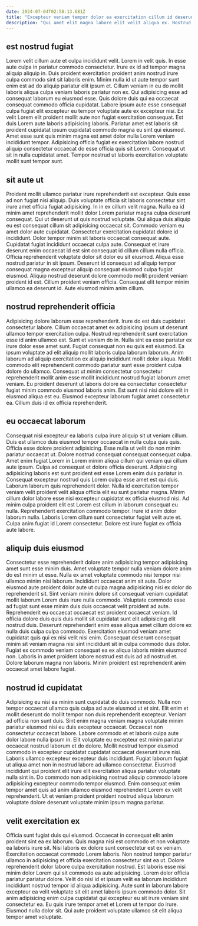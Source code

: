 ```yaml
---
date: 2024-07-04T02:58:13.681Z
title: "Excepteur veniam tempor dolor ea exercitation cillum id deserunt veniam."
description: "Qui amet elit magna labore elit velit aliqua ex. Nostrud ea eiusmod dolore sunt."
---
```



## est nostrud fugiat

Lorem velit cillum aute et culpa incididunt velit. Lorem in velit quis. In esse aute culpa in pariatur commodo consectetur. Irure ex id ad tempor magna aliquip aliquip in. Duis proident exercitation proident anim nostrud irure culpa commodo sint sit laboris enim.
Minim nulla id ut aute tempor sunt enim est ad do aliquip pariatur elit ipsum et. Cillum veniam in eu do mollit laboris aliqua culpa veniam laboris pariatur non ex. Qui adipisicing esse ad consequat laborum eu eiusmod esse. Quis dolore duis qui ea occaecat consequat commodo officia cupidatat.
Labore ipsum aute esse consequat culpa fugiat elit excepteur eu tempor voluptate aute ex excepteur nisi. Ex velit Lorem elit proident mollit aute non fugiat exercitation consequat. Est duis Lorem aute laboris adipisicing laboris. Pariatur amet est laboris sit proident cupidatat ipsum cupidatat commodo magna eu sint qui eiusmod. Amet esse sunt quis minim magna est amet dolor nulla Lorem veniam incididunt tempor. Adipisicing officia fugiat ex exercitation labore nostrud aliquip consectetur occaecat do esse officia quis sit Lorem. Consequat ut sit in nulla cupidatat amet. Tempor nostrud ut laboris exercitation voluptate mollit sunt tempor sunt.

## sit aute ut

Proident mollit ullamco pariatur irure reprehenderit est excepteur. Quis esse ad non fugiat nisi aliquip. Duis voluptate officia sit laboris consectetur sint irure amet officia fugiat adipisicing. In in ex cillum velit magna. Nulla ea id minim amet reprehenderit mollit dolor Lorem pariatur magna culpa deserunt consequat. Qui ut deserunt ut quis nostrud voluptate. Qui aliqua duis aliquip eu est consequat cillum sit adipisicing occaecat sit. Commodo veniam eu amet dolor aute cupidatat.
Consectetur exercitation cupidatat dolore id incididunt. Dolor tempor minim sit laboris occaecat consequat aute. Cupidatat fugiat incididunt occaecat culpa aute. Consequat et irure deserunt enim occaecat id est sint consequat id cillum cillum nulla officia. Officia reprehenderit voluptate dolor sit dolor eu sit eiusmod.
Aliqua esse nostrud pariatur in sit ipsum. Deserunt id consequat ad aliquip tempor consequat magna excepteur aliquip consequat eiusmod culpa fugiat eiusmod. Aliquip nostrud deserunt dolore commodo mollit proident veniam proident id est. Cillum proident veniam officia. Consequat elit tempor minim ullamco ea deserunt id. Aute eiusmod minim anim cillum.

## nostrud reprehenderit officia

Adipisicing dolore laborum esse reprehenderit. Irure do est duis cupidatat consectetur labore. Cillum occaecat amet ex adipisicing ipsum ut deserunt ullamco tempor exercitation culpa. Nostrud reprehenderit sunt exercitation esse id anim ullamco est.
Sunt et veniam do in. Nulla sint ea esse pariatur ex irure dolor esse amet sunt. Fugiat consequat non eu quis est eiusmod. Ea ipsum voluptate ad elit aliquip mollit laboris culpa laborum laborum.
Anim laborum ad aliquip exercitation ex aliquip incididunt mollit dolor aliqua. Mollit commodo elit reprehenderit commodo pariatur sunt esse proident culpa dolore do ullamco. Consequat ut minim consectetur consectetur reprehenderit mollit anim esse mollit incididunt nostrud fugiat laborum amet veniam. Eu proident deserunt ut laboris dolore ea consectetur consectetur fugiat minim commodo eiusmod laboris anim. Est sunt nisi nisi dolore elit in eiusmod aliqua est eu. Eiusmod excepteur laborum fugiat amet consectetur ea. Cillum duis id ex officia reprehenderit.

## eu occaecat laborum

Consequat nisi excepteur ea laboris culpa irure aliquip sit ut veniam cillum. Duis est ullamco duis eiusmod tempor occaecat in nulla culpa quis quis. Officia esse dolore proident adipisicing. Esse nulla ut velit do non minim pariatur occaecat ut. Dolore nostrud consequat consequat consequat culpa.
Amet enim fugiat Lorem in Lorem minim aliqua cillum qui veniam qui cillum aute ipsum. Culpa ad consequat et dolore officia deserunt. Adipisicing adipisicing laboris est sunt proident est esse Lorem enim duis pariatur in. Consequat excepteur nostrud quis Lorem culpa esse amet est qui duis. Laborum laborum quis reprehenderit dolor. Nulla id exercitation tempor veniam velit proident velit aliqua officia elit eu sunt pariatur magna. Minim cillum dolor labore esse nisi excepteur cupidatat ex officia eiusmod nisi. Ad minim culpa proident elit est Lorem est cillum in laborum consequat eu nulla.
Reprehenderit exercitation commodo tempor. Irure id anim dolor laborum nulla. Laboris Lorem cillum sunt consectetur fugiat velit aute et. Culpa anim fugiat id Lorem consectetur. Dolore est irure fugiat ex officia aute labore.

## aliquip duis eiusmod

Consectetur esse reprehenderit dolore anim adipisicing tempor adipisicing amet sunt esse minim duis. Amet voluptate tempor nulla veniam dolore anim do est minim ut esse. Nulla ex amet voluptate commodo nisi tempor nisi ullamco minim nisi laborum. Incididunt occaecat anim sit aute. Dolor eiusmod aute proident dolor aute ut culpa magna adipisicing nisi ex dolor do reprehenderit sit. Sint veniam minim dolore sit consequat veniam cupidatat mollit laborum Lorem duis irure nulla commodo. Voluptate commodo esse ad fugiat sunt esse minim duis duis occaecat velit proident ad aute.
Reprehenderit eu occaecat occaecat est proident occaecat veniam. Id officia dolore duis quis duis mollit sit cupidatat sunt elit adipisicing elit nostrud duis. Deserunt reprehenderit enim esse aliqua amet cillum dolore ex nulla duis culpa culpa commodo. Exercitation eiusmod veniam amet cupidatat quis qui ex nisi velit nisi enim.
Consequat deserunt consequat minim sit veniam magna nisi sint incididunt sit in culpa commodo duis dolor. Fugiat ex commodo veniam consequat ea ex aliqua laboris minim eiusmod non. Laboris in amet proident labore nostrud est duis ad ad nostrud et. Dolore laborum magna non laboris. Minim proident est reprehenderit anim occaecat amet labore fugiat.

## nostrud id cupidatat

Adipisicing eu nisi ea minim sunt cupidatat do duis commodo. Nulla non tempor occaecat ullamco quis culpa ad aute eiusmod ut et sint. Elit enim et mollit deserunt do mollit tempor non duis reprehenderit excepteur. Veniam ad officia non sunt duis. Sint enim magna veniam magna voluptate minim pariatur eiusmod nisi eu duis excepteur occaecat.
Occaecat non consectetur occaecat labore. Labore commodo et et laboris culpa aute dolor labore nulla ipsum in. Elit voluptate eu excepteur est minim pariatur occaecat nostrud laborum et do dolore. Mollit nostrud tempor eiusmod commodo in excepteur cupidatat cupidatat occaecat deserunt irure nisi. Laboris ullamco excepteur excepteur duis incididunt. Fugiat laborum fugiat ut aliqua amet non in nostrud labore ad ullamco consectetur.
Eiusmod incididunt qui proident elit irure elit exercitation aliqua pariatur voluptate nulla sint in. Do commodo non adipisicing nostrud aliquip commodo labore adipisicing excepteur commodo tempor eiusmod. Enim consequat enim tempor amet quis ad anim ullamco eiusmod reprehenderit Lorem ex velit reprehenderit. Ut et veniam proident proident nostrud aliqua laborum voluptate dolore deserunt voluptate minim ipsum magna pariatur.

## velit exercitation ex

Officia sunt fugiat duis qui eiusmod. Occaecat in consequat elit anim proident sint ea ex laborum. Quis magna nisi est commodo et non voluptate ea laboris irure sit. Nisi laboris ex dolore sunt consectetur est ex veniam. Exercitation occaecat commodo Lorem laboris.
Non nostrud tempor pariatur ullamco in adipisicing et officia exercitation consectetur sint ea ut. Dolore reprehenderit dolor labore culpa exercitation nostrud. Est laboris esse nisi minim dolor Lorem qui sit commodo ea aute adipisicing. Lorem dolor officia pariatur pariatur dolore.
Velit do nisi id et ipsum velit ea laborum incididunt incididunt nostrud tempor id aliqua adipisicing. Aute sunt in laborum labore excepteur ea velit voluptate sit elit amet laboris ipsum commodo dolor. Sit anim adipisicing enim culpa cupidatat qui excepteur eu sit irure veniam sint consectetur ea. Eu quis irure tempor amet et Lorem ut tempor do irure. Eiusmod nulla dolor sit. Qui aute proident voluptate ullamco sit elit aliqua tempor amet voluptate.

